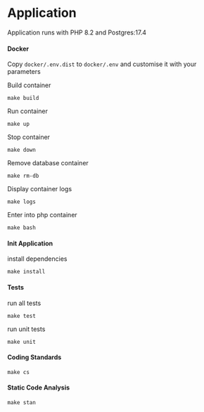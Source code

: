 # Application

Application runs with PHP 8.2 and Postgres:17.4

#### Docker

Copy `docker/.env.dist` to `docker/.env` and customise it with your parameters

Build container

```
make build
```

Run container

```
make up
```

Stop container

```
make down
```

Remove database container

```
make rm-db
```

Display container logs

```
make logs
```

Enter into php container

```
make bash
```

#### Init Application

install dependencies

```
make install
```

#### Tests

run all tests

```
make test
```

run unit tests

```
make unit
``` 

#### Coding Standards

```
make cs
``` 

#### Static Code Analysis

```
make stan
``` 
